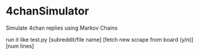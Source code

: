 # 4chanSimulator
Simulate 4chan replies using Markov Chains

run it like test.py [subreddit/file name] [fetch new scrape from board (y/n)] [num lines]
